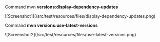 <p>Command mvn <strong>versions:display-dependency-updates</strong></p>
![Screenshot1](/src/test/resources/files/display-dependency-updates.png)
<p>Command <strong>mvn versions:use-latest-versions</strong></p>
![Screenshot2](/src/test/resources/files/use-latest-versions.png)
